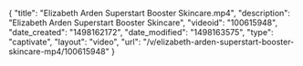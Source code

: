 {
    "title": "Elizabeth Arden Superstart Booster Skincare.mp4",
    "description": "Elizabeth Arden Superstart Booster Skincare",
    "videoid": "100615948",
    "date_created": "1498162172",
    "date_modified": "1498163575",
    "type": "captivate",
    "layout": "video",
    "url": "\/v\/elizabeth-arden-superstart-booster-skincare-mp4\/100615948"
}